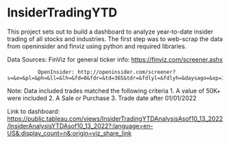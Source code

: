 # InsiderTradingYTD
This project sets out to build a dashboard to analyze year-to-date insider trading of all stocks and industries. The first step was to web-scrap the data from openinsider and finviz using python and required libraries.


Data Sources: FinViz for general ticker info: https://finviz.com/screener.ashx 
              
              OpenInsider: http://openinsider.com/screener?s=&o=&pl=&ph=&ll=&lh=&fd=0&fdr=&td=365&tdr=&fdlyl=&fdlyh=&daysago=&xp=1&vl=50000&vh=&ocl=&och=&sic1=-1&sicl=100&sich=9999&grp=0&nfl=&nfh=&nil=&nih=&nol=&noh=&v2l=&v2h=&oc2l=&oc2h=&sortcol=0&cnt=1000&page=1
              
Note: Data included trades matched the following criteria
     1. A value of 50K+ were included 
     2. A Sale or Purchase
     3. Trade date after 01/01/2022
     
Link to dashboard: https://public.tableau.com/views/InsiderTradingYTDAnalysisAsof10_13_2022/InsiderAnalysisYTDAsof10_13_2022?:language=en-US&:display_count=n&:origin=viz_share_link
